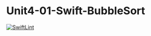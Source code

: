 # Unit4-01-Swift-BubbleSort
[![SwiftLint](https://github.com/ICS4U-Programming-MelodyB/Unit4-01-Swift-BubbleSort/workflows/SwiftLint/badge.svg)](https://github.com/ICS4U-Programming-MelodyB/Unit4-01-Swift-BubbleSort/actions)
